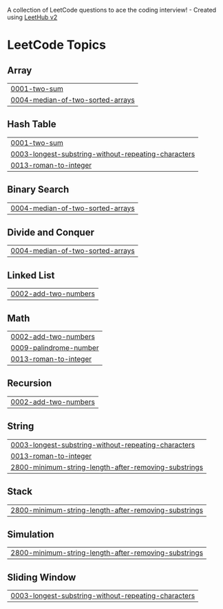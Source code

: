 A collection of LeetCode questions to ace the coding interview! - Created using [LeetHub v2](https://github.com/arunbhardwaj/LeetHub-2.0)
<!---LeetCode Topics Start-->
# LeetCode Topics
## Array
|  |
| ------- |
| [0001-two-sum](https://github.com/Harinisenthilkumar/Leetcode/tree/master/0001-two-sum) |
| [0004-median-of-two-sorted-arrays](https://github.com/Harinisenthilkumar/Leetcode/tree/master/0004-median-of-two-sorted-arrays) |
## Hash Table
|  |
| ------- |
| [0001-two-sum](https://github.com/Harinisenthilkumar/Leetcode/tree/master/0001-two-sum) |
| [0003-longest-substring-without-repeating-characters](https://github.com/Harinisenthilkumar/Leetcode/tree/master/0003-longest-substring-without-repeating-characters) |
| [0013-roman-to-integer](https://github.com/Harinisenthilkumar/Leetcode/tree/master/0013-roman-to-integer) |
## Binary Search
|  |
| ------- |
| [0004-median-of-two-sorted-arrays](https://github.com/Harinisenthilkumar/Leetcode/tree/master/0004-median-of-two-sorted-arrays) |
## Divide and Conquer
|  |
| ------- |
| [0004-median-of-two-sorted-arrays](https://github.com/Harinisenthilkumar/Leetcode/tree/master/0004-median-of-two-sorted-arrays) |
## Linked List
|  |
| ------- |
| [0002-add-two-numbers](https://github.com/Harinisenthilkumar/Leetcode/tree/master/0002-add-two-numbers) |
## Math
|  |
| ------- |
| [0002-add-two-numbers](https://github.com/Harinisenthilkumar/Leetcode/tree/master/0002-add-two-numbers) |
| [0009-palindrome-number](https://github.com/Harinisenthilkumar/Leetcode/tree/master/0009-palindrome-number) |
| [0013-roman-to-integer](https://github.com/Harinisenthilkumar/Leetcode/tree/master/0013-roman-to-integer) |
## Recursion
|  |
| ------- |
| [0002-add-two-numbers](https://github.com/Harinisenthilkumar/Leetcode/tree/master/0002-add-two-numbers) |
## String
|  |
| ------- |
| [0003-longest-substring-without-repeating-characters](https://github.com/Harinisenthilkumar/Leetcode/tree/master/0003-longest-substring-without-repeating-characters) |
| [0013-roman-to-integer](https://github.com/Harinisenthilkumar/Leetcode/tree/master/0013-roman-to-integer) |
| [2800-minimum-string-length-after-removing-substrings](https://github.com/Harinisenthilkumar/Leetcode/tree/master/2800-minimum-string-length-after-removing-substrings) |
## Stack
|  |
| ------- |
| [2800-minimum-string-length-after-removing-substrings](https://github.com/Harinisenthilkumar/Leetcode/tree/master/2800-minimum-string-length-after-removing-substrings) |
## Simulation
|  |
| ------- |
| [2800-minimum-string-length-after-removing-substrings](https://github.com/Harinisenthilkumar/Leetcode/tree/master/2800-minimum-string-length-after-removing-substrings) |
## Sliding Window
|  |
| ------- |
| [0003-longest-substring-without-repeating-characters](https://github.com/Harinisenthilkumar/Leetcode/tree/master/0003-longest-substring-without-repeating-characters) |
<!---LeetCode Topics End-->